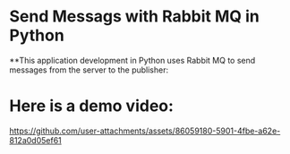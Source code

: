 # Send Messags with Rabbit MQ in Python

**This application development in Python uses Rabbit MQ to send messages from the server to the publisher:

# Here is a demo video:
https://github.com/user-attachments/assets/86059180-5901-4fbe-a62e-812a0d05ef61

